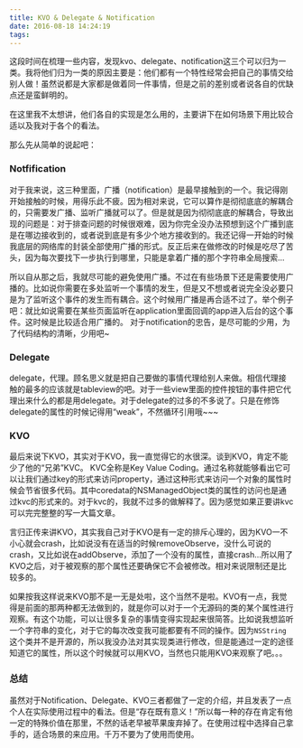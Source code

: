 ```yaml
---
title: KVO & Delegate & Notification
date: 2016-08-18 14:24:19
tags:
---
```

这段时间在梳理一些内容，发现kvo、delegate、notification这三个可以归为一类。我将他们归为一类的原因主要是：他们都有一个特性经常会把自己的事情交给别人做！虽然说都是大家都是做着同一件事情，但是之前的差别或者说各自的优缺点还是蛮鲜明的。

在这里我不太想讲，他们各自的实现是怎么用的，主要讲下在如何场景下用比较合适以及我对于各个的看法。

那么先从简单的说起吧：

### Notfification
对于我来说，这三种里面，广播（notification）是最早接触到的一个。我记得刚开始接触的时候，用得乐此不疲。因为相对来说，它可以算作是彻彻底底的解耦合的，只需要发广播、监听广播就可以了。但是就是因为彻彻底底的解耦合，导致出现的问题是：对于排查问题的时候很艰难，因为你完全没办法预想到这个广播到底是在哪边接收到的，或者说到底是有多少个地方接收到的。我还记得一开始的时候我底层的网络库的封装全部使用广播的形式。反正后来在做修改的时候是吃尽了苦头，因为每次要找下一步执行到哪里，只能是拿着广播的那个字符串全局搜索...<!--more-->

所以自从那之后，我就尽可能的避免使用广播。不过在有些场景下还是需要使用广播的。比如说你需要在多处监听一个事情的发生，但是又不想或者说完全没必要只是为了监听这个事件的发生而有耦合。这个时候用广播是再合适不过了。举个例子吧：就比如说需要在某些页面监听在application里面回调的app进入后台的这个事件。这时候是比较适合用广播的。
对于notification的忠告，是尽可能的少用，为了代码结构的清晰，少用吧~


### Delegate
delegate，代理。顾名思义就是把自己要做的事情代理给别人来做。相信代理接触的最多的应该就是tableview的吧。对于一些view里面的控件按钮的事件把它代理出来什么的都是用delegate。对于delegate的过多的不多说了。只是在修饰delegate的属性的时候记得用“weak”，不然循环引用哦~~~


### KVO
最后来说下KVO，其实对于KVO，我一直觉得它的水很深。谈到KVO，肯定不能少了他的“兄弟”KVC。
KVC全称是Key Value Coding。通过名称就能够看出它可以让我们通过key的形式来访问property，通过这种形式来访问一个对象的属性时候会节省很多代码。其中coredata的NSManagedObject类的属性的访问也是通过kvc的形式来的。对于kvc的，我就不过多的做解释了。因为感觉如果正要讲kvc可以完完整整的写一大篇文章。

言归正传来讲KVO，其实我自己对于KVO是有一定的排斥心理的，因为KVO一不小心就会crash，比如说没有在适当的时候removeObserve，没什么可说的crash，又比如说在addObserve，添加了一个没有的属性，直接crash...所以用了KVO之后，对于被观察的那个属性还要确保它不会被修改。相对来说限制还是比较多的。

如果按我这样说来KVO那不是一无是处啦，这个当然不是啦。KVO有一点，我觉得是前面的那两种都无法做到的，就是你可以对于一个无源码的类的某个属性进行观察。有这个功能，可以让很多复杂的事情变得实现起来很简答。比如说我想监听一个字符串的变化，对于它的每次改变我可能都要有不同的操作。因为`NSString`这个类并不是开源的，所以我没办法对其实现类进行修改，但是能通过一定的途径知道它的属性，所以这个时候就可以用KVO，当然也只能用KVO来观察了吧。。。


### 总结
虽然对于Notification、Delegate、KVO三者都做了一定的介绍，并且发表了一点个人在实际使用过程中的看法。但是“存在既有意义！”所以每一种的存在肯定有他一定的特殊价值在那里，不然的话老早被苹果废弃掉了。在使用过程中选择自己拿手的，适合场景的来应用。千万不要为了使用而使用。






